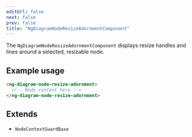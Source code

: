 ```yaml
---
editUrl: false
next: false
prev: false
title: "NgDiagramNodeResizeAdornmentComponent"
---
```


The `NgDiagramNodeResizeAdornmentComponent` displays resize handles and lines around a selected, resizable node.

## Example usage
```html
<ng-diagram-node-resize-adornment>
  <!-- Node content here -->
</ng-diagram-node-resize-adornment>
```

## Extends

- `NodeContextGuardBase`
